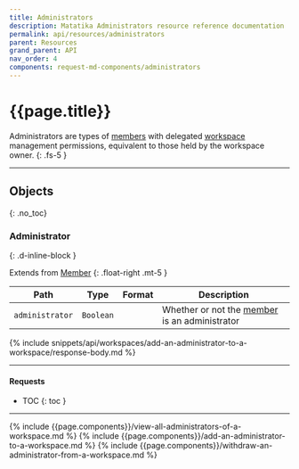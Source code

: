 ```yaml
---
title: Administrators
description: Matatika Administrators resource reference documentation
permalink: api/resources/administrators
parent: Resources
grand_parent: API
nav_order: 4
components: request-md-components/administrators
---
```


# {{page.title}}

Administrators are types of [members](members) with delegated [workspace](workspaces) management permissions, equivalent to those held by the workspace owner.
{: .fs-5 }

---

## Objects
{: .no_toc}

### Administrator
{: .d-inline-block }

Extends from [Member](members#member)
{: .float-right .mt-5 }

Path | Type | Format | Description
---- | ---- | ------ | -----------
`administrator` | `Boolean` | | Whether or not the [member](members) is an administrator

{% include snippets/api/workspaces/add-an-administrator-to-a-workspace/response-body.md %}

---

#### Requests

- TOC
{: toc }

---

{% include {{page.components}}/view-all-administrators-of-a-workspace.md %}
{% include {{page.components}}/add-an-administrator-to-a-workspace.md %}
{% include {{page.components}}/withdraw-an-administrator-from-a-workspace.md %}
